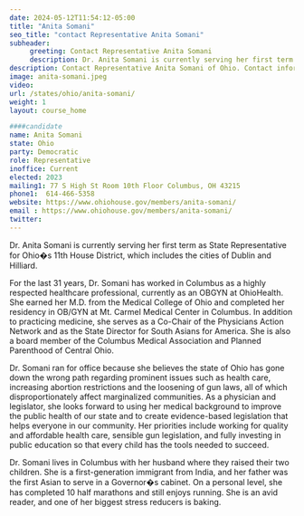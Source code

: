 ```yaml
---
date: 2024-05-12T11:54:12-05:00
title: "Anita Somani"
seo_title: "contact Representative Anita Somani"
subheader:
     greeting: Contact Representative Anita Somani
     description: Dr. Anita Somani is currently serving her first term as State Representative for Ohio�s 11th House District, which includes the cities of Dublin and Hilliard.
description: Contact Representative Anita Somani of Ohio. Contact information for Anita Somani includes email address, phone number, and mailing address.
image: anita-somani.jpeg
video:
url: /states/ohio/anita-somani/
weight: 1
layout: course_home

####candidate
name: Anita Somani
state: Ohio
party: Democratic
role: Representative
inoffice: Current
elected: 2023
mailing1: 77 S High St Room 10th Floor Columbus, OH 43215
phone1:  614-466-5358
website: https://www.ohiohouse.gov/members/anita-somani/
email : https://www.ohiohouse.gov/members/anita-somani/
twitter:
---
```

Dr. Anita Somani is currently serving her first term as State Representative for Ohio�s 11th House District, which includes the cities of Dublin and Hilliard.

For the last 31 years, Dr. Somani has worked in Columbus as a highly respected healthcare professional, currently as an OBGYN at OhioHealth. She earned her M.D. from the Medical College of Ohio and completed her residency in OB/GYN at Mt. Carmel Medical Center in Columbus. In addition to practicing medicine, she serves as a Co-Chair of the Physicians Action Network and as the State Director for South Asians for America. She is also a board member of the Columbus Medical Association and Planned Parenthood of Central Ohio.

Dr. Somani ran for office because she believes the state of Ohio has gone down the wrong path regarding prominent issues such as health care, increasing abortion restrictions and the loosening of gun laws, all of which disproportionately affect marginalized communities. As a physician and legislator, she looks forward to using her medical background to improve the public health of our state and to create evidence-based legislation that helps everyone in our community. Her priorities include working for quality and affordable health care, sensible gun legislation, and fully investing in public education so that every child has the tools needed to succeed.

Dr. Somani lives in Columbus with her husband where they raised their two children. She is a first-generation immigrant from India, and her father was the first Asian to serve in a Governor�s cabinet. On a personal level, she has completed 10 half marathons and still enjoys running. She is an avid reader, and one of her biggest stress reducers is baking.
